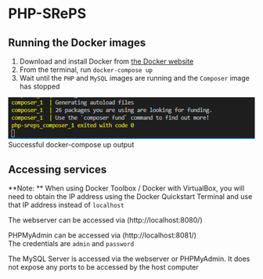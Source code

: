 # PHP-SRePS

## Running the Docker images

1. Download and install Docker from [the Docker website](https://www.docker.com/)
2. From the terminal, run `docker-compose up`
3. Wait until the `PHP` and `MySQL` images are running and the `Composer` image has stopped

![Successful docker-compose up output](https://raw.githubusercontent.com/DoubtAvatar-DP2/PHP-SRePS/master/wiki-media/completed_composer.png)
\
Successful docker-compose up output

## Accessing services

**Note: ** When using Docker Toolbox / Docker with VirtualBox, you will need to obtain the IP address using the Docker Quickstart Terminal and use that IP address instead of `localhost`

The webserver can be accessed via (http://localhost:8080/)

PHPMyAdmin can be accessed via (http://localhost:8081/)
\
The credentials are `admin` and `password`

The MySQL Server is accessed via the webserver or PHPMyAdmin. It does not expose any ports to be accessed by the host computer
